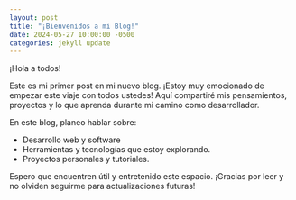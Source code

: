 ```yaml
---
layout: post
title: "¡Bienvenidos a mi Blog!"
date: 2024-05-27 10:00:00 -0500
categories: jekyll update
---
```


¡Hola a todos!

Este es mi primer post en mi nuevo blog. ¡Estoy muy emocionado de empezar este viaje con todos ustedes! Aquí compartiré mis pensamientos, proyectos y lo que aprenda durante mi camino como desarrollador.

En este blog, planeo hablar sobre:

- Desarrollo web y software
- Herramientas y tecnologías que estoy explorando.
- Proyectos personales y tutoriales.

Espero que encuentren útil y entretenido este espacio. ¡Gracias por leer y no olviden seguirme para actualizaciones futuras!

